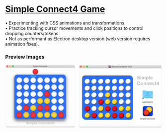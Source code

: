 # [Simple Connect4 Game](https://michaeltr7.github.io/Simple-Connect4/)

• Experimenting with CSS animations and transformations. <br/>
• Practice tracking cursor movements and click positions to control dropping counters/tokens <br/>
• Not as performant as Electron desktop version (web version requires animation fixes).
<br/>

<h3>Preview Images</h3>

[<img src="./Images/Preview Image.png" width = "1000">](https://michaeltr7.github.io/Simple-Connect4/)


